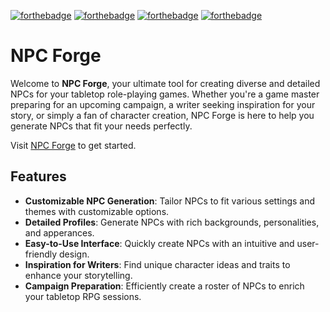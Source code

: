 
[![forthebadge](http://forthebadge.com/images/badges/built-with-love.svg)](http://forthebadge.com)
[![forthebadge](https://forthebadge.com/images/badges/made-with-javascript.svg)](https://forthebadge.com)
[![forthebadge](https://forthebadge.com/images/badges/uses-html.svg)](https://forthebadge.com)
[![forthebadge](https://forthebadge.com/images/badges/uses-css.svg)](https://forthebadge.com)
# NPC Forge

Welcome to **NPC Forge**, your ultimate tool for creating diverse and detailed NPCs for your tabletop role-playing games. Whether you're a game master preparing for an upcoming campaign, a writer seeking inspiration for your story, or simply a fan of character creation, NPC Forge is here to help you generate NPCs that fit your needs perfectly.

Visit [NPC Forge](https://cursedmushroom.github.io/NPCForge/) to get started.

## Features

- **Customizable NPC Generation**: Tailor NPCs to fit various settings and themes with customizable options.
- **Detailed Profiles**: Generate NPCs with rich backgrounds, personalities, and apperances.
- **Easy-to-Use Interface**: Quickly create NPCs with an intuitive and user-friendly design.
- **Inspiration for Writers**: Find unique character ideas and traits to enhance your storytelling.
- **Campaign Preparation**: Efficiently create a roster of NPCs to enrich your tabletop RPG sessions.